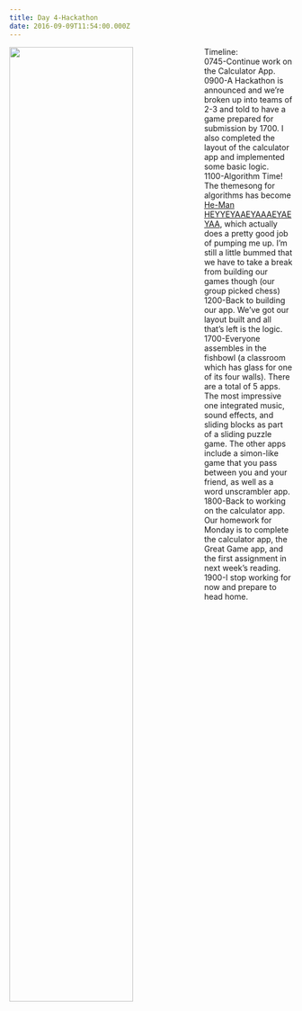 ```yaml
---
title: Day 4-Hackathon
date: 2016-09-09T11:54:00.000Z
---
```

<img style="float: left; margin:0 1em 0 0; width: 66%" src="/img/blog/day4.jpg"/>

Timeline:<br/>
0745-Continue work on the Calculator App.<br/>
0900-A Hackathon is announced and we’re broken up into teams of 2-3 and told to have a game prepared for submission by 1700.  I also completed the layout of the calculator app and implemented some basic logic.<br/>
1100-Algorithm Time! The themesong for algorithms has become [He-Man HEYYEYAAEYAAAEYAEYAA](https://www.youtube.com/embed/ZZ5LpwO-An4), which actually does a pretty good job of pumping me up.  I’m still a little bummed that we have to take a break from building our games though (our group picked chess)<br/>
1200-Back to building our app.  We’ve got our layout built and all that’s left is the logic.<br/>
1700-Everyone assembles in the fishbowl (a classroom which has glass for one of its four walls).  There are a total of 5 apps.  The most impressive one integrated music, sound effects, and sliding blocks as part of a sliding puzzle game.  The other apps include a simon-like game that you pass between you and your friend, as well as a word unscrambler app.<br/>
1800-Back to working on the calculator app.  Our homework for Monday is to complete the calculator app, the Great Game app, and the first assignment in next week’s reading.<br/>
1900-I stop working for now and prepare to head home.
